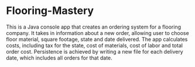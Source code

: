 # Flooring-Mastery

This is a Java console app that creates an ordering system for a flooring company. It takes in information about a new order, allowing user to choose floor material, square footage, state and date delivered. The app calculates costs, including tax for the state, cost of materials, cost of labor and total order cost. Persistence is achieved by writing a new file for each delivery date, which includes all orders for that date. 
